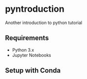 # pyntroduction
Another introduction to python tutorial

## Requirements

- Python 3.x
- Jupyter Notebooks

## Setup with Conda

